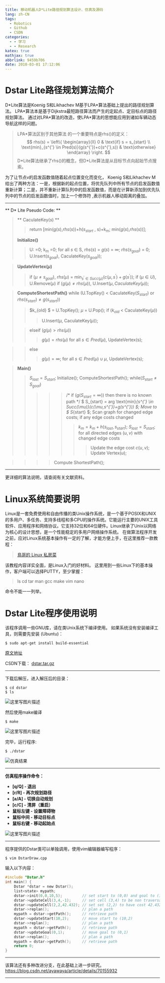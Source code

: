 ```yaml
---
title: 移动机器人D*Lite路径规划算法设计、仿真及源码
lang: zh-CN
tags:
  - Robotics
  - Github
  - CSDN
categories:
  - - 学习
  - - Research
katex: true
mathjax: true
abbrlink: 9459b706
date: 2018-03-01 17:12:06
---
```


# Dstar Lite路径规划算法简介
D\*Lite算法是Koenig S和Likhachev M基于LPA\*算法基础上提出的路径规划算法。 LPA\*算法本是基于Dijkstra最短路径算法而产生的定起点、定目标点的路径规划算法。 通过对LPA\*算法的改造，使LPA\*算法的思想能应用到诸如车辆动态导航这样的问题。 
> LPA\*算法区别于其他算法 的一个重要特点是rhs()的定义：
> $$
> rhs(s) = \left\{
>  \begin{array}{ll}
> 0 & \text{if}  s = s_{start} \\
> \text{min}_{s^{'} \in Pred(s)}(g(s^{'})+c(s^{'},s)) & \text{otherwise}
> \end{array} 
> \right.
> $$
> D\*Lite算法继承了rhs()的概念，但D\*Lite算法是从目标节点向起始节点搜索。

<!-- more -->

为了让节点v的启发函数值随着起点位置变化而变化， Koenig S和Likhachev M给出了两种方法：一是，根据新的起点位置，将优先队列中所有节点的启发函数值重新计算；二是，并不重新计算队列中的启发函数值，而是在计算新添加到优先队列中的节点的启发函数值时，加上一个修饰符 ,表示机器人移动距离的叠加。
- - -
** D\* Lite Pseudo Code: **
> ** CaculateKey(*s*) **
>> return [min(*g*(*s*),*rhs*(*s*))+h(*s*<sub>_start_</sub> , s)+k<sub>m</sub>; min(*g*(*s*),*rhs*(*s*))];
>
> __Initialize()__
> > U: =0;
> k<sub>m</sub> =0;
> for all *s* $\in$ S,  *rhs*(*s*) = *g*(*s*) = $\infty$;
> *rhs*(*s<sub>goal</sub>*) = 0;
> U.Insert(*s<sub>goal</sub>*), CaculateKey(*s<sub>goal</sub>*));

> __UpdateVertex$(\mu)$__
> >  if $(\mu \neq s_{goal})$, _rhs_$(\mu)$ = $\text{min}_{s^{'} \in Succ(\mu)}(c(\mu,s^{'})+g(s^{'}))$;
> if $(\mu \in U)$, U.Remove$(\mu)$
> if $(g(\mu) \neq rhs(\mu))$, U.Insert$(\mu, CaculateKey(\mu))$;

> **ComputeShortestPath()**
> while (U.TopKey() < CaculateKey($S_{start}$) or $rhs(s_{start}) \neq g(s_{start})$)
> > $k_{old} $ = U.TopKey();
> > $\mu$ = U.Pop();
> > if ($k_{old}$ < CaculateKey($\mu$))
> >
> > > U.Insert($\mu$, CaculateKey($\mu$));
>
> > elseif ($g(\mu) > rhs(\mu)$)
> >> $g(\mu) = rhs(\mu)$
> for all $s \in Pred(\mu)$, UpdateVertex(s);

>> else
>>> $g(\mu) = \infty$;
> for all $s \in Pred(\mu) \cup {\mu}$, UpdateVertex(s);

> **Main()**
> > $S_{last} = S_{start}$;
> > Initialize();
> > ComputeShortestPath();
> > while($S_{start} \neq S_{goal}$)
> > >>> /* if ($g(S_{start} =\infty)$) then there is no known path */
> > >>> $ S_{start} = arg \text{min}_{s^{'} \in Succ(\mu)}(c(\mu,s^{'})+g(s^{'})) $;
> > >>> Move to $ S_{start} $;
> > >>> Scan graph for changed edge costs;
> > >>> if any edge costs changed
> > >>>
> > >>> > $k_m = k_m + h(s_{last}, s_{start})$;
> > >>> $S_{last} = S_{start}$;
> > >>> for all directed edges $(u, v)$ with changed edge costs
> > >>> >> Update the edge cost $c(u, v)$;
> > >>> Update Vertex$(u)$;

>>>> Compute ShortestPath();

***
更详细的算法说明，请查阅有关文献资料。

<!-- more -->

# Linux系统简要说明
Linux是一套免费使用和自由传播的类Unix操作系统，是一个基于POSIX和UNIX的多用户、多任务、支持多线程和多CPU的操作系统。它能运行主要的UNIX工具软件、应用程序和网络协议。它支持32位和64位硬件。Linux继承了Unix以网络为核心的设计思想，是一个性能稳定的多用户网络操作系统。
在做算法程序开发之前，应对Linux系统基本操作有一定的了解，才能方便上手，在这里推荐一款教程：

> [鳥哥的 Linux 私房菜](http://linux.vbird.org)

该教程内容详实全面，是Linux入门的好材料。
这里用到一些Linux下的基本操作，客户端可以选择PUTTY，至少掌握：

> ls
> cd
> tar
> man
> gcc
> make
> vim
> nano

命令不能一一列举。

# Dstar Lite程序使用说明
该程序调用一些GNU库，请在类Unix系统下编译使用。
如果系统没有安装编译工具，则需要先安装 (Ubuntu)：

``` 
$ sudo apt-get install build-essential
```
[原文地址](http://blog.csdn.net/ayawaya/article/details/70155932)

CSDN下载：
[dstar.tar.gz](http://download.csdn.net/detail/ayawaya/9828088)

- - - ------------
下载后解压，进入解压后的目录：
``` 
$ cd dstar
$ ls
```
![这里写图片描述](http://img.blog.csdn.net/20170413133859594?watermark/2/text/aHR0cDovL2Jsb2cuY3Nkbi5uZXQvYXlhd2F5YQ==/font/5a6L5L2T/fontsize/400/fill/I0JBQkFCMA==/dissolve/70/gravity/SouthEast)

然后使用make编译
```
$ make
```
![这里写图片描述](http://img.blog.csdn.net/20170413133941198?watermark/2/text/aHR0cDovL2Jsb2cuY3Nkbi5uZXQvYXlhd2F5YQ==/font/5a6L5L2T/fontsize/400/fill/I0JBQkFCMA==/dissolve/70/gravity/SouthEast)

完毕，运行程序:
```
$ ./dstar
```
![仿真结果](http://img.blog.csdn.net/20170413134116089?watermark/2/text/aHR0cDovL2Jsb2cuY3Nkbi5uZXQvYXlhd2F5YQ==/font/5a6L5L2T/fontsize/400/fill/I0JBQkFCMA==/dissolve/70/gravity/SouthEast)

--------
**仿真程序操作命令：**

 - **[q/Q] - 退出**
 - **[r/R] - 再次规划路径**
 - **[a/A] - 切换自动规划**
 - **[c/C] - 清屏（重启）**
 - **鼠标左键 - 设置障碍物**
 - **鼠标中间 - 移动目标点**
 - **鼠标右键 - 移动起始点**

![这里写图片描述](http://img.blog.csdn.net/20170413140515101?watermark/2/text/aHR0cDovL2Jsb2cuY3Nkbi5uZXQvYXlhd2F5YQ==/font/5a6L5L2T/fontsize/400/fill/I0JBQkFCMA==/dissolve/70/gravity/SouthEast)

- - -
程序提供的Dstar类可以单独调用，使用vim编辑器编写程序：
```
$ vim DstarDraw.cpp
```
输入以下内容：
``` c
#include "Dstar.h"
int main() {
    Dstar *dstar = new Dstar();
    list<state> mypath;
    dstar->init(0,0,10,5);         // set start to (0,0) and goal to (10,5)
    dstar->updateCell(3,4,-1);     // set cell (3,4) to be non traversable
    dstar->updateCell(2,2,42.432); // set set (2,2) to have cost 42.432
    dstar->replan();               // plan a path
    mypath = dstar->getPath();     // retrieve path
    dstar->updateStart(10,2);      // move start to (10,2)
    dstar->replan();               // plan a path
    mypath = dstar->getPath();     // retrieve path
    dstar->updateGoal(0,1);        // move goal to (0,1)
    dstar->replan();               // plan a path
    mypath = dstar->getPath();     // retrieve path
    return 0;
}
```
* * *
该算法还有多种改进分支，在此基础上进一步研究。
https://blog.csdn.net/ayawaya/article/details/70155932

* * *
